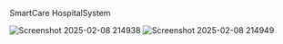 SmartCare
HospitalSystem

![Screenshot 2025-02-08 214938](https://github.com/user-attachments/assets/4dd9ba95-ed5c-401c-a5ed-64e26d0be90b)
![Screenshot 2025-02-08 214949](https://github.com/user-attachments/assets/63295ced-003a-4fe5-b069-43405815826f)

